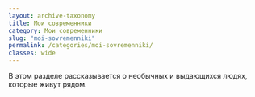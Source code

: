 ```yaml
---
layout: archive-taxonomy
title: Мои современники
category: Мои современники
slug: "moi-sovremenniki"
permalink: /categories/moi-sovremenniki/
classes: wide
---
```

В этом разделе рассказывается о необычных и выдающихся людях, которые живут рядом.


